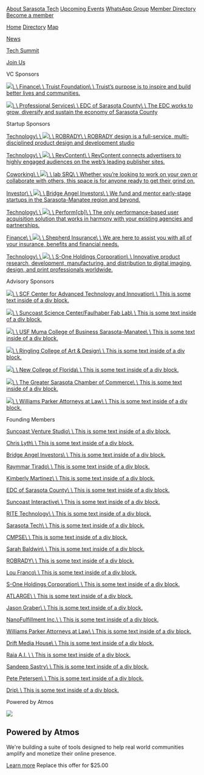 [About Sarasota Tech](https://raymmar.notion.site/raymmar/Sarasota-Tech-2641f1d37a5642ca831921fb23b79ae3) [Upcoming Events](https://lu.ma/SarasotaTech) [WhatsApp Group](https://chat.whatsapp.com/FDBEXC9a5up7PPst5dkGbl) [Member Directory](https://www.sarasota.tech/directory) [Become a member](https://www.sarasota.tech/membership)

[Home](https://www.sarasota.tech/) [Directory](https://www.sarasota.tech/directory) [Map](https://www.sarasota.tech/map)

[News](https://www.sarasota.tech/news)

[Tech Summit](https://www.sarasota.tech/summit)

[Join Us](https://www.sarasota.tech/membership)

VC Sponsors

[![](https://cdn.prod.website-files.com/65a1eea802e18211e164d424/67327c7631db707c11c708cf_1icejcbpd-8VNNJZRB.webp)\\
\\
Finance\\
\\
Truist Foundation\\
\\
Truist’s purpose is to inspire and build better lives and communities.](https://www.sarasota.tech/entities/truist-foundation)

[![](https://cdn.prod.website-files.com/65a1eea802e18211e164d424/65cd141854050092684729e6_1hmkhcvr3-CZZEY10D.webp)\\
\\
Professional Services\\
\\
EDC of Sarasota County\\
\\
The EDC works to grow, diversify and sustain the economy of Sarasota County](https://www.sarasota.tech/entities/sarasota-edc)

Startup Sponsors

[Technology\\
\\
![](https://cdn.prod.website-files.com/65a1eea802e18211e164d424/65fb0982b27fdcf74e7f4a4f_1hpe9q1is-CGNXH684.webp)\\
\\
ROBRADY\\
\\
ROBRADY design is a full-service, multi-disciplined product design and development studio](https://www.sarasota.tech/entities/robrady)

[Technology\\
\\
![](https://cdn.prod.website-files.com/65a1eea802e18211e164d424/675b318431e4c0210021f821_281762150_3940173906208184_4235986378783041098_n.jpg)\\
\\
RevContent\\
\\
RevContent connects advertisers to highly engaged audiences on the web’s leading publisher sites.](https://www.sarasota.tech/entities/revcontent)

[Coworking\\
\\
![](https://cdn.prod.website-files.com/65a1eea802e18211e164d424/674faa1452273d5c064600af_1ie7j0mp0-M2JWEPRT.webp)\\
\\
lab SRQ\\
\\
Whether you’re looking to work on your own or collaborate with others, this space is for anyone ready to get their grind on.](https://www.sarasota.tech/entities/lab-srq)

[Investor\\
\\
![](https://cdn.prod.website-files.com/65a1eea802e18211e164d424/65a2fba2dd92a6a5af3e0097_Bridge-Angel-Investors.png)\\
\\
Bridge Angel Investors\\
\\
We fund and mentor early-stage startups in the Sarasota-Manatee region and beyond.](https://www.sarasota.tech/entities/bridge-angel-investors)

[Technology\\
\\
![](https://cdn.prod.website-files.com/65a1eea802e18211e164d424/674fa868ef58240d2ca1846d_1ie7ijli5-5H1F0TGD.webp)\\
\\
Perform\[cb\]\\
\\
The only performance-based user acquisition solution that works in harmony with your existing agencies and partnerships.](https://www.sarasota.tech/entities/perform-cb)

[Finance\\
\\
![](https://cdn.prod.website-files.com/65a1eea802e18211e164d424/67327d51803aa2e770b8fdf1_1icejj117-6YZCE58K.webp)\\
\\
Shepherd Insurance\\
\\
We are here to assist you with all of your insurance, benefits and financial needs.](https://www.sarasota.tech/entities/shepherd-insurance)

[Technology\\
\\
![](https://cdn.prod.website-files.com/65a1eea802e18211e164d424/65bd25006c288298d089ca0a_1hlldh1pt.jpeg)\\
\\
S-One Holdings Corporation\\
\\
Innovative product research, development, manufacturing, and distribution to digital imaging, design, and print professionals worldwide.](https://www.sarasota.tech/entities/s-one-holdings-corporation)

Advisory Sponsors

[![](https://cdn.prod.website-files.com/65a1eea802e18211e164d424/677d469885576e2f6410432b_1ih0lnd76-2WP2JX8W.webp)\\
\\
SCF Center for Advanced Technology and Innovation\\
\\
This is some text inside of a div block.](https://www.sarasota.tech/entities/scf-center-for-advanced-technology-and-innovation)

[![](https://cdn.prod.website-files.com/65a1eea802e18211e164d424/677b768a14094b95e1f1a6e6_327319518_480901650901561_1132036045765432866_n.png)\\
\\
Suncoast Science Center/Faulhaber Fab Lab\\
\\
This is some text inside of a div block.](https://www.sarasota.tech/entities/suncoast-science-center-faulhaber-fab-lab)

[![](https://cdn.prod.website-files.com/65a1eea802e18211e164d424/675b55d2bf9d5cdf9fadc0ec_1ieuceb3b-631TKYGH.png)\\
\\
USF Muma College of Business Sarasota-Manatee\\
\\
This is some text inside of a div block.](https://www.sarasota.tech/entities/usf-muma-college-of-business-sarasota-manatee)

[![](https://cdn.prod.website-files.com/65a1eea802e18211e164d424/675b4fd81e87ac0dacf685da_1ieuavmbo-NMCRX1G%3D.webp)\\
\\
Ringling College of Art & Design\\
\\
This is some text inside of a div block.](https://www.sarasota.tech/entities/ringling-college-of-art-design-e121c)

[![](https://cdn.prod.website-files.com/65a1eea802e18211e164d424/675b4f45433745143366133f_1ieuar7an-EHT4ZTRK.png)\\
\\
New College of Florida\\
\\
This is some text inside of a div block.](https://www.sarasota.tech/entities/new-college-of-florida)

[![](https://cdn.prod.website-files.com/65a1eea802e18211e164d424/675b4d5ca757862547a3b978_1ieuac9i4-3Z7DBTRN.webp)\\
\\
The Greater Sarasota Chamber of Commerce\\
\\
This is some text inside of a div block.](https://www.sarasota.tech/entities/the-greater-sarasota-chamber-of-commerce)

[![](https://cdn.prod.website-files.com/65a1eea802e18211e164d424/669e7d02a78094f65e1451ee_ti_fGKZvw6s8WkV9xayd8Jl9HRZK6D4zqvytlWKvhlM.png)\\
\\
Williams Parker Attorneys at Law\\
\\
This is some text inside of a div block.](https://www.sarasota.tech/entities/williams-parker-attorneys-at-law)

Founding Members

[Suncoast Venture Studio\\
\\
This is some text inside of a div block.](https://www.sarasota.tech/entities/suncoast-venture-studio)

[Chris Lyth\\
\\
This is some text inside of a div block.](https://www.sarasota.tech/entities/chris-lyth)

[Bridge Angel Investors\\
\\
This is some text inside of a div block.](https://www.sarasota.tech/entities/bridge-angel-investors)

[Raymmar Tirado\\
\\
This is some text inside of a div block.](https://www.sarasota.tech/entities/raymmar-tirado)

[Kimberly Martinez\\
\\
This is some text inside of a div block.](https://www.sarasota.tech/entities/kimberly-martinez)

[EDC of Sarasota County\\
\\
This is some text inside of a div block.](https://www.sarasota.tech/entities/sarasota-edc)

[Suncoast Interactive\\
\\
This is some text inside of a div block.](https://www.sarasota.tech/entities/suncoast-interactive)

[RITE Technology\\
\\
This is some text inside of a div block.](https://www.sarasota.tech/entities/rite-technology)

[Sarasota Tech\\
\\
This is some text inside of a div block.](https://www.sarasota.tech/entities/sarasota-tech)

[CMPSE\\
\\
This is some text inside of a div block.](https://www.sarasota.tech/entities/cmpse)

[Sarah Baldwin\\
\\
This is some text inside of a div block.](https://www.sarasota.tech/entities/sarah-baldwin)

[ROBRADY\\
\\
This is some text inside of a div block.](https://www.sarasota.tech/entities/robrady)

[Lou Franco\\
\\
This is some text inside of a div block.](https://www.sarasota.tech/entities/lou-franco)

[S-One Holdings Corporation\\
\\
This is some text inside of a div block.](https://www.sarasota.tech/entities/s-one-holdings-corporation)

[ATLARGE\\
\\
This is some text inside of a div block.](https://www.sarasota.tech/entities/atlarge)

[Jason Graber\\
\\
This is some text inside of a div block.](https://www.sarasota.tech/entities/jason-graber)

[NanoFulfillment Inc.\\
\\
This is some text inside of a div block.](https://www.sarasota.tech/entities/nanofulfillment-inc)

[Williams Parker Attorneys at Law\\
\\
This is some text inside of a div block.](https://www.sarasota.tech/entities/williams-parker-attorneys-at-law)

[Drift Media House\\
\\
This is some text inside of a div block.](https://www.sarasota.tech/entities/drift-media-house)

[Raia A.I. \\
\\
This is some text inside of a div block.](https://www.sarasota.tech/entities/raia-a-i)

[Sandeep Sastry\\
\\
This is some text inside of a div block.](https://www.sarasota.tech/entities/sandeep-sastry)

[Pete Petersen\\
\\
This is some text inside of a div block.](https://www.sarasota.tech/entities/pete-petersen)

[Drip\\
\\
This is some text inside of a div block.](https://www.sarasota.tech/entities/drip)

Powered by Atmos

![](https://file-upload.replit.app/api/storage/images%2F1742336837549-OG%20placeholder%203%20reducedd.jpeg)

## Powered by Atmos

We're building a suite of tools designed to help real world communities amplify and monetize their online presence.

[Learn more](https://atmospr.com/)
Replace this offer for $25.00